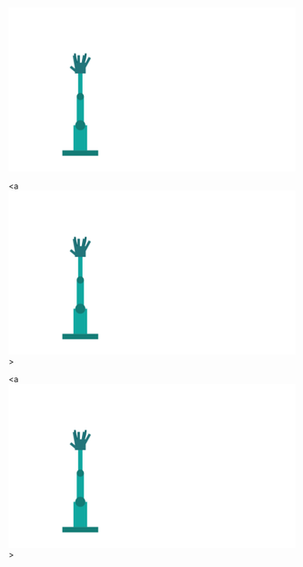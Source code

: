 [![](https://raw.githubusercontent.com/cyanavocado/cyanavocado/main/chat.svg)](https://bio.site/derekservin)

<a [![](https://raw.githubusercontent.com/cyanavocado/cyanavocado/main/chat.svg)](https://bio.site/derekservin)>
  
</a>

<a [![](https://raw.githubusercontent.com/cyanavocado/cyanavocado/main/template.svg)](https://bio.site/derekservin)>
  
</a>
